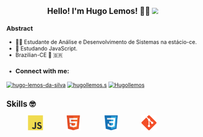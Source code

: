 

<!--
**Hugollemos/Hugollemos** is a ✨ _special_ ✨ repository because its `README.md` (this file) appears on your GitHub profile.

Here are some ideas to get you started:

- 🔭 I’m currently working on ...
- 🌱 I’m currently learning ...
- 👯 I’m looking to collaborate on ...
- 🤔 I’m looking for help with ...
- 💬 Ask me about ...
- 📫 How to reach me: ...
- 😄 Pronouns: ...
- ⚡ Fun fact: ...
-->

## <h2 align="center">Hello! I'm Hugo Lemos! :man_technologist: <img src="https://raw.githubusercontent.com/iampavangandhi/iampavangandhi/master/gifs/Hi.gif" width="30px"></h2>

### Abstract

- 👨‍💻 Estudante de Análise e Desenvolvimento de Sistemas na estácio-ce.
- :star2: Estudando JavaScript. 
- Brazilian-CE :cactus: :brazil:
- <h3 align="left">Connect with me:</h3>
<p align="left">
<a href="https://www.linkedin.com/in/hugo-lemos-da-silva/" target="blank"><img align="center" src="https://cdn.jsdelivr.net/npm/simple-icons@3.0.1/icons/linkedin.svg" alt="hugo-lemos-da-silva" height="30" width="40" /></a>
<a href="https://www.instagram.com/hugollemos.s/" target="blank"><img align="center" src="https://cdn.jsdelivr.net/npm/simple-icons@3.0.1/icons/instagram.svg" alt="hugollemos.s" height="30" width="40" /></a>
<a href="https://twitter.com/Hugollemos" target="black"><img align="center" src="https://cdn.jsdelivr.net/npm/simple-icons@3.0.1/icons/twitter.svg" alt="Hugollemos" height="30" width="40" /></a>
</p>

## Skills :nerd_face:
<p align="center">
    <img height="40" src="https://raw.githubusercontent.com/devicons/devicon/master/icons/javascript/javascript-original.svg">
    &nbsp;&nbsp;&nbsp;&nbsp;&nbsp;&nbsp;&nbsp;&nbsp;&nbsp;&nbsp;&nbsp;&nbsp;&nbsp;
    <img height="40" src="https://raw.githubusercontent.com/devicons/devicon/master/icons/html5/html5-original.svg">
    &nbsp;&nbsp;&nbsp;&nbsp;&nbsp;&nbsp;&nbsp;&nbsp;&nbsp;&nbsp;&nbsp;&nbsp;&nbsp;
    <img height="40" src="https://raw.githubusercontent.com/devicons/devicon/master/icons/css3/css3-original.svg">
    &nbsp;&nbsp;&nbsp;&nbsp;&nbsp;&nbsp;&nbsp;&nbsp;&nbsp;&nbsp;&nbsp;&nbsp;&nbsp;
    <img height="40" src="https://raw.githubusercontent.com/devicons/devicon/master/icons/git/git-original.svg">
    &nbsp;&nbsp;&nbsp;&nbsp;&nbsp;&nbsp;&nbsp;&nbsp;&nbsp;&nbsp;&nbsp;&nbsp;&nbsp;
</p>

